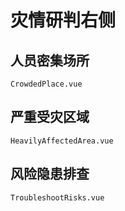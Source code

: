 # 灾情研判右侧

## 人员密集场所
    CrowdedPlace.vue
## 严重受灾区域
    HeavilyAffectedArea.vue
## 风险隐患排查
    TroubleshootRisks.vue